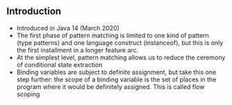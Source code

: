 ## Introduction

* Introduced in Java 14 (March 2020)
* The first phase of pattern matching is limited to one kind of pattern (type patterns) and one language construct (instanceof), but this is only the first installment in a longer feature arc.
* At the simplest level, pattern matching allows us to reduce the ceremony of conditional state extraction
* Binding variables are subject to definite assignment, but take this one step further: the scope of a binding variable is the set of places in the program where it would be definitely assigned. This is called flow scoping

